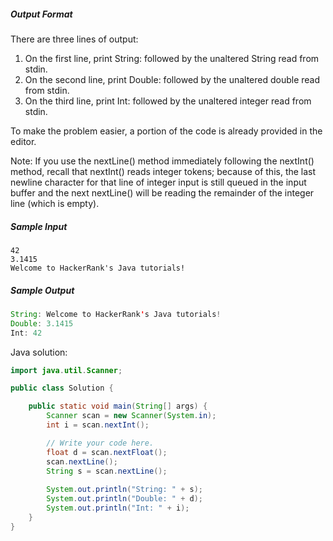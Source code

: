 <h5>Output Format</h5>
<p>There are three lines of output:</p>
<ol>
  <li>On the first line, print String: followed by the unaltered String read from stdin.</li>
  <li>On the second line, print Double: followed by the unaltered double read from stdin.</li>
  <li>On the third line, print Int: followed by the unaltered integer read from stdin.</li>
</ol>
<p>To make the problem easier, a portion of the code is already provided in the editor.</p>
<p>Note: If you use the nextLine() method immediately following the nextInt() method, recall that nextInt() reads integer tokens; because of this, the last newline character for that line of integer input is still queued in the input buffer and the next nextLine() will be reading the remainder of the integer line (which is empty).</p>
<h5>Sample Input</h5>

```
42
3.1415
Welcome to HackerRank's Java tutorials!
```
<h5>Sample Output</h5>

```Java
String: Welcome to HackerRank's Java tutorials!
Double: 3.1415
Int: 42
```
<p>Java solution:</p>

```Java
import java.util.Scanner;

public class Solution {

    public static void main(String[] args) {
        Scanner scan = new Scanner(System.in);
        int i = scan.nextInt();

        // Write your code here.
        float d = scan.nextFloat();
        scan.nextLine();
        String s = scan.nextLine();
        
        System.out.println("String: " + s);
        System.out.println("Double: " + d);
        System.out.println("Int: " + i);
    }
}
```
